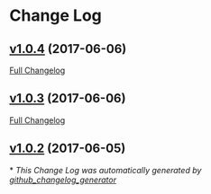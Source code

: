 # Change Log

## [v1.0.4](https://github.com/quentin-sommer/react-useragent/tree/v1.0.4) (2017-06-06)
[Full Changelog](https://github.com/quentin-sommer/react-useragent/compare/v1.0.3...v1.0.4)

## [v1.0.3](https://github.com/quentin-sommer/react-useragent/tree/v1.0.3) (2017-06-06)
[Full Changelog](https://github.com/quentin-sommer/react-useragent/compare/v1.0.2...v1.0.3)

## [v1.0.2](https://github.com/quentin-sommer/react-useragent/tree/v1.0.2) (2017-06-05)


\* *This Change Log was automatically generated by [github_changelog_generator](https://github.com/skywinder/Github-Changelog-Generator)*